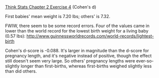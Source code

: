 [Think Stats Chapter 2 Exercise 4](http://greenteapress.com/thinkstats2/html/thinkstats2003.html#toc24) (Cohen's d)

First babies' mean weight is 7.20 lbs; others' is 7.32. 

FWIW, there seem to be some record errors. Four of the values came in lower than the world record for the lowest birth weight for a living baby (0.57 lbs): http://www.guinnessworldrecords.com/world-records/lightest-birth 

Cohen's d-score is -0.088. It's larger in magnitude than the d-score for pregnancy length, and it's negative instead of positive, though the effect still doesn't seem very large. So others' pregnancy lengths were ever-so-slightly longer than first-births, whereas first-births weighed slightly less than did others.


